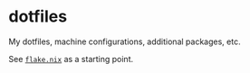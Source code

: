 # dotfiles

My dotfiles, machine configurations, additional packages, etc.

See [`flake.nix`](flake.nix) as a starting point.
